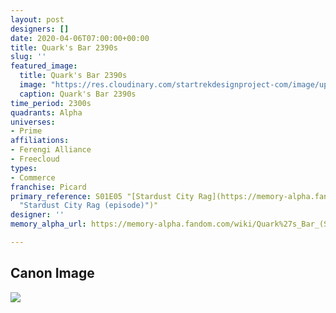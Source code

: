 ```yaml
---
layout: post
designers: []
date: 2020-04-06T07:00:00+00:00
title: Quark's Bar 2390s
slug: ''
featured_image:
  title: Quark's Bar 2390s
  image: "https://res.cloudinary.com/startrekdesignproject-com/image/upload/v1586199344/quark_sBar2390s.png"
  caption: Quark's Bar 2390s
time_period: 2300s
quadrants: Alpha
universes:
- Prime
affiliations:
- Ferengi Alliance
- Freecloud
types:
- Commerce
franchise: Picard
primary_reference: S01E05 "[Stardust City Rag](https://memory-alpha.fandom.com/wiki/Stardust_City_Rag_(episode)
  "Stardust City Rag (episode)")"
designer: ''
memory_alpha_url: https://memory-alpha.fandom.com/wiki/Quark%27s_Bar_(Stardust_City)

---
```

## Canon Image

![](https://res.cloudinary.com/startrekdesignproject-com/image/upload/v1586199344/QuarksBar1.jpg)